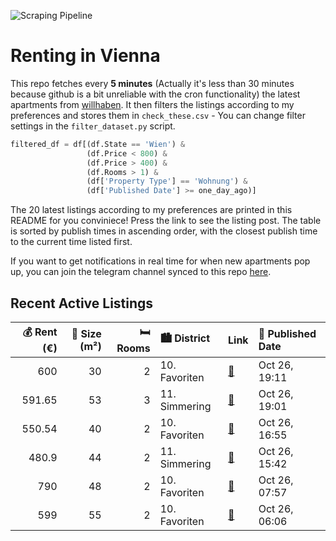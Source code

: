 ![Scraping Pipeline](https://github.com/AthomsG/renting-in-vienna/actions/workflows/run_pipeline.yml/badge.svg)


# Renting in Vienna

This repo fetches every **5 minutes** (Actually it's less than 30 minutes because github is a bit unreliable with the cron functionality) the latest apartments from [willhaben](https://www.willhaben.at/).
It then filters the listings according to my preferences and stores them in `check_these.csv` - You can change filter settings in the `filter_dataset.py` script.

```python
filtered_df = df[(df.State == 'Wien') & 
                 (df.Price < 800) &
                 (df.Price > 400) &
                 (df.Rooms > 1) &
                 (df['Property Type'] == 'Wohnung') &
                 (df['Published Date'] >= one_day_ago)]
```

The 20 latest listings according to my preferences are printed in this README for you conviniece! Press the link to see the listing post.
The table is sorted by publish times in ascending order, with the closest publish time to the current time listed first.

If you want to get notifications in real time for when new apartments pop up, you can join the telegram channel synced to this repo [here](https://t.me/+1HPAYOf5BSsyNTlk).

## Recent Active Listings

|   💰 Rent (€) |   📏 Size (m²) |   🛏️ Rooms | 🏙️ District   | Link                                                                                                                                                                    | 📅 Published Date   |
|-------------:|--------------:|-----------:|:--------------|:------------------------------------------------------------------------------------------------------------------------------------------------------------------------|:-------------------|
|       600    |            30 |          2 | 10. Favoriten | [🔗](https://www.willhaben.at/iad/immobilien/d/mietwohnungen/wien/wien-1100-favoriten/keine-provision---2-zimmer-wohnung-voll-m%C3%B6bliert---zwischenmiete-981238657/)  | Oct 26, 19:11      |
|       591.65 |            53 |          3 | 11. Simmering | [🔗](https://www.willhaben.at/iad/immobilien/d/mietwohnungen/wien/wien-1110-simmering/gemeindewohnung-2119431999/)                                                       | Oct 26, 19:01      |
|       550.54 |            40 |          2 | 10. Favoriten | [🔗](https://www.willhaben.at/iad/immobilien/d/mietwohnungen/wien/wien-1100-favoriten/kompakte-2-zimmer-wohnung%21-1892012356/)                                          | Oct 26, 16:55      |
|       480.9  |            44 |          2 | 11. Simmering | [🔗](https://www.willhaben.at/iad/immobilien/d/mietwohnungen/wien/wien-1110-simmering/2-zimmerwohnung-nur-mit-vormerkschein%21-786636717/)                               | Oct 26, 15:42      |
|       790    |            48 |          2 | 10. Favoriten | [🔗](https://www.willhaben.at/iad/immobilien/d/mietwohnungen/wien/wien-1100-favoriten/generalsanierte-2-zimmer-wohnung-im-10.-bezirk-n%C3%A4he-reumannplatz-1470332418/) | Oct 26, 07:57      |
|       599    |            55 |          2 | 10. Favoriten | [🔗](https://www.willhaben.at/iad/immobilien/d/mietwohnungen/wien/wien-1100-favoriten/2-zimmer-wohnung---zentrale-lage-1470195319/)                                      | Oct 26, 06:06      |
